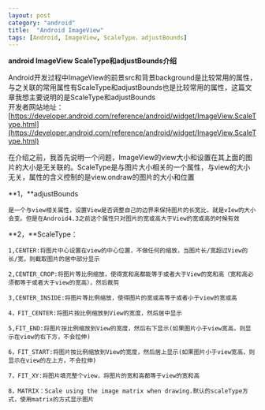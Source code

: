 ```yaml
---
layout: post
category: "android"
title:  "Android ImageView"
tags: [Android, ImageView, ScaleType，adjustBounds]
---
```

**android ImageView ScaleType和adjustBounds介绍**

Android开发过程中ImageView的前景src和背景background是比较常用的属性，与之关联的常用属性有ScaleType和adjustBounds也是比较常用的属性，这篇文章我想主要说明的是ScaleType和adjustBounds<br>
开发者网站地址：[https://developer.android.com/reference/android/widget/ImageView.ScaleType.html](https://developer.android.com/reference/android/widget/ImageView.ScaleType.html)

在介绍之前，我首先说明一个问题，ImageView的view大小和设置在其上面的图片的大小是无关联的。ScaleType是与图片大小相关的一个属性，与view的大小无关，属性的含义控制的是view.ondraw的图片的大小和位置

**1，**adjustBounds <br>

	是一个与view相关属性，设置View是否调整自己的边界来保持图片的长宽比，就是vIew的大小会变。但是在Android4.3之前这个属性只对图片的宽或高大于View的宽或高的时候有效

**2，**ScaleType：

	1,CENTER:将图片中心设置在view的中心位置，不做任何的缩放，当图片长/宽超过View的长/宽，则截取图片的居中部分显示

	2,CENTER_CROP:将图片等比例缩放，使得宽和高都能等于或者大于View的宽和高（宽和高必须都等于或者大于view的宽高），然后裁剪

	3,CENTER_INSIDE:将图片等比例缩放，使得图片的宽或高等于或者小于view的宽或高

	4，FIT_CENTER:将图片按比例缩放到View的宽度，然后居中显示

	5,FIT_END:将图片按比例缩放到View的宽度，然后右下显示(如果图片小于view宽高，则显示在view的右下方，不会拉伸)

	6，FIT_START:将图片按比例缩放到View的宽度，然后居上显示(如果图片小于view宽高，则显示在view的左上方，不会拉伸)

	7，FIT_XY:将图片填充整个view，将图片的宽和高都等于view的宽和高

	8，MATRIX：Scale using the image matrix when drawing.默认的scaleType方式，使用matrix的方式显示图片
 

